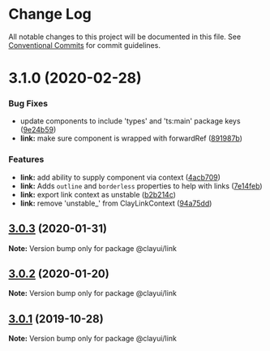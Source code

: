 # Change Log

All notable changes to this project will be documented in this file.
See [Conventional Commits](https://conventionalcommits.org) for commit guidelines.

# 3.1.0 (2020-02-28)

### Bug Fixes

-   update components to include 'types' and 'ts:main' package keys ([9e24b59](https://github.com/liferay/clay/tree/master/packages/clay-link/commit/9e24b59))
-   **link:** make sure component is wrapped with forwardRef ([891987b](https://github.com/liferay/clay/tree/master/packages/clay-link/commit/891987b))

### Features

-   **link:** add ability to supply component via context ([4acb709](https://github.com/liferay/clay/tree/master/packages/clay-link/commit/4acb709))
-   **link:** Adds `outline` and `borderless` properties to help with links ([7e14feb](https://github.com/liferay/clay/tree/master/packages/clay-link/commit/7e14feb))
-   **link:** export link context as unstable ([b2b214c](https://github.com/liferay/clay/tree/master/packages/clay-link/commit/b2b214c))
-   **link:** remove 'unstable\_' from ClayLinkContext ([94a75dd](https://github.com/liferay/clay/tree/master/packages/clay-link/commit/94a75dd))

## [3.0.3](https://github.com/liferay/clay/tree/master/packages/clay-link/compare/@clayui/link@3.0.1...@clayui/link@3.0.3) (2020-01-31)

**Note:** Version bump only for package @clayui/link

## [3.0.2](https://github.com/liferay/clay/tree/master/packages/clay-link/compare/@clayui/link@3.0.1...@clayui/link@3.0.2) (2020-01-20)

**Note:** Version bump only for package @clayui/link

## [3.0.1](https://github.com/liferay/clay/tree/master/packages/clay-link/compare/@clayui/link@3.0.0...@clayui/link@3.0.1) (2019-10-28)

**Note:** Version bump only for package @clayui/link
